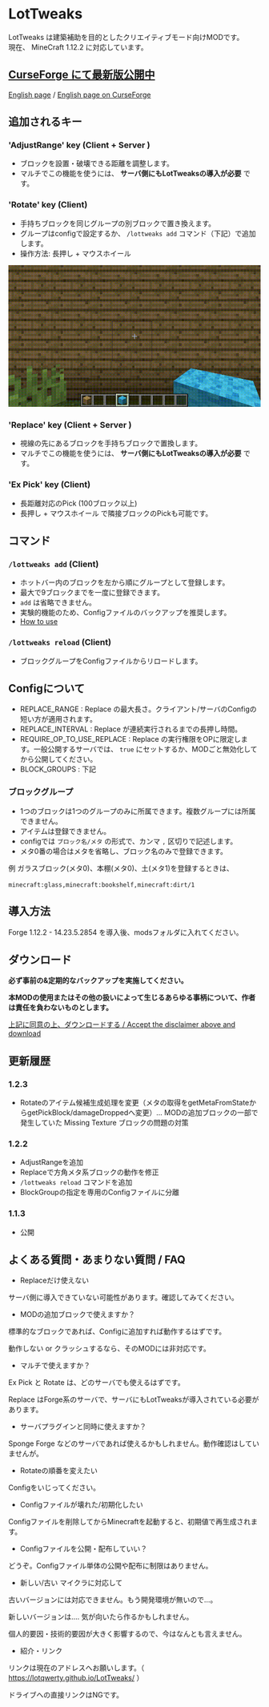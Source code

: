 # LotTweaks

LotTweaks は建築補助を目的としたクリエイティブモード向けMODです。<br>
現在、 MineCraft 1.12.2 に対応しています。


## [CurseForge にて最新版公開中](https://www.curseforge.com/minecraft/mc-mods/lottweaks)

[English page](en/) / [English page on CurseForge](https://www.curseforge.com/minecraft/mc-mods/lottweaks)

## 追加されるキー

### 'AdjustRange' key (Client + **Server** )

- ブロックを設置・破壊できる距離を調整します。
- マルチでこの機能を使うには、 **サーバ側にもLotTweaksの導入が必要** です。

### 'Rotate' key (Client)

- 手持ちブロックを同じグループの別ブロックで置き換えます。
- グループはconfigで設定するか、 `/lottweaks add` コマンド（下記）で追加します。
- 操作方法: 長押し + マウスホイール

![](rotate.gif)

### 'Replace' key (Client + **Server** )

- 視線の先にあるブロックを手持ちブロックで置換します。
- マルチでこの機能を使うには、 **サーバ側にもLotTweaksの導入が必要** です。

### 'Ex Pick' key (Client)

- 長距離対応のPick (100ブロック以上)
- 長押し + マウスホイール で隣接ブロックのPickも可能です。

## コマンド

### `/lottweaks add` (Client)

- ホットバー内のブロックを左から順にグループとして登録します。
- 最大で9ブロックまでを一度に登録できます。
- `add` は省略できません。
- 実験的機能のため、Configファイルのバックアップを推奨します。
- [How to use](https://twitter.com/LOTqwerty/status/1312584389675552768)

### `/lottweaks reload` (Client)

- ブロックグループをConfigファイルからリロードします。

## Configについて

- REPLACE_RANGE : Replace の最大長さ。クライアント/サーバのConfigの短い方が適用されます。
- REPLACE_INTERVAL : Replace が連続実行されるまでの長押し時間。
- REQUIRE_OP_TO_USE_REPLACE : Replace の実行権限をOPに限定します。一般公開するサーバでは、 `true` にセットするか、MODごと無効化してから公開してください。 
- BLOCK_GROUPS : 下記

### ブロックグループ

- 1つのブロックは1つのグループのみに所属できます。複数グループには所属できません。
- アイテムは登録できません。
- configでは `ブロック名/メタ` の形式で、カンマ `,` 区切りで記述します。
- メタ0番の場合はメタを省略し、ブロック名のみで登録できます。

例 ガラスブロック(メタ0)、本棚(メタ0)、土(メタ1)を登録するときは、

`minecraft:glass,minecraft:bookshelf,minecraft:dirt/1`

## 導入方法

Forge 1.12.2 - 14.23.5.2854 を導入後、modsフォルダに入れてください。

## ダウンロード

**必ず事前の&定期的なバックアップを実施してください。**

**本MODの使用またはその他の扱いによって生じるあらゆる事柄について、作者は責任を負わないものとします。**

[上記に同意の上、ダウンロードする / Accept the disclaimer above and download](https://drive.google.com/drive/folders/15P4FLZgDrP7vwP9E47XhJRwj71IVASuc)

## 更新履歴

### 1.2.3

- Rotateのアイテム候補生成処理を変更（メタの取得をgetMetaFromStateからgetPickBlock/damageDroppedへ変更）... MODの追加ブロックの一部で発生していた Missing Texture ブロックの問題の対策

### 1.2.2

- AdjustRangeを追加
- Replaceで方角メタ系ブロックの動作を修正
- `/lottweaks reload` コマンドを追加
- BlockGroupの指定を専用のConfigファイルに分離

### 1.1.3

- 公開

## よくある質問・あまりない質問 / FAQ

- Replaceだけ使えない

サーバ側に導入できていない可能性があります。確認してみてください。

- MODの追加ブロックで使えますか？

標準的なブロックであれば、Configに追加すれば動作するはずです。

動作しない or クラッシュするなら、そのMODには非対応です。

- マルチで使えますか？

Ex Pick と Rotate は、どのサーバでも使えるはずです。

Replace はForge系のサーバで、サーバにもLotTweaksが導入されている必要があります。

- サーバプラグインと同時に使えますか？

Sponge Forge などのサーバであれば使えるかもしれません。動作確認はしていませんが。

- Rotateの順番を変えたい

Configをいじってください。

- Configファイルが壊れた/初期化したい

Configファイルを削除してからMinecraftを起動すると、初期値で再生成されます。

- Configファイルを公開・配布していい？

どうぞ。Configファイル単体の公開や配布に制限はありません。

- 新しい/古い マイクラに対応して

古いバージョンには対応できません。もう開発環境が無いので...。

新しいバージョンは.... 気が向いたら作るかもしれません。

個人的要因・技術的要因が大きく影響するので、今はなんとも言えません。

- 紹介・リンク

リンクは現在のアドレスへお願いします。（ https://lotqwerty.github.io/LotTweaks/ ）

ドライブへの直接リンクはNGです。

